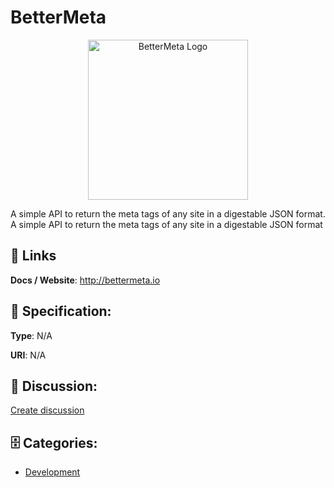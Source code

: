 # BetterMeta
<p align="center">
    <img width="256" src="https://raw.githubusercontent.com/apis-list/apis-list/main/apis/bettermeta/logo_256x256.png" alt="BetterMeta Logo"/>
</p>

A simple API to return the meta tags of any site in a digestable JSON format.  A simple API to return the meta tags of any site in a digestable JSON format

##  🔗 Links
**Docs / Website**: http://bettermeta.io

## 🧬 Specification:
**Type**: N/A

**URI**: N/A

## 💬 Discussion:
[Create discussion](https://github.com/apis-list/apis-list/discussions/new)

## 🗄️ Categories:
- [Development](https://github.com/apis-list/apis-list#development)



